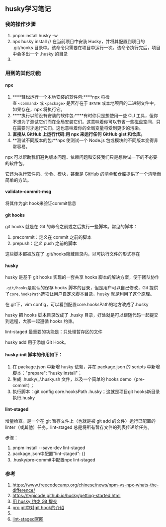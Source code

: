 ## husky学习笔记

### 我的操作步骤
1. pnpm install husky -w
2. npx husky install // 在当前项目中安装 Husky，并将其配置到项目的 .git/hooks 目录中。该命令只需要在项目中运行一次。该命令执行完后，项目中会多出一个 .husky 的目录
3. 



### 用到的其他功能
#### npx
1. ****轻松运行一个本地安装的软件包:****npx 将检查 `<command>` 或 `<package>` 是否存在于 `$PATH` 或本地项目的二进制文件中，如果存在，npx 将执行它。
2. ****执行以前没有安装的软件包:****有时你只是想使用一些 CLI 工具，但你不想为了测试它们而在全局安装它们。这意味着你可以节省一些磁盘空间，只在需要时才运行它们。这也意味着你的全局变量将受到更少的污染。
3. ****直接从 GitHub 上运行代码:用 npx 来运行任何 GitHub gist 和仓库。****
4. **测试不同版本的包:**npx 使测试一个 Node.js 包或模块的不同版本变得非常容易。

npx 可以帮助我们避免版本问题、依赖问题和安装我们只是想尝试一下的不必要的软件包。

它还为执行软件包、命令、模块，甚至是 GitHub 的清单和仓库提供了一个清晰而简单的方法。

#### validate-commit-msg

将其作为git hook来验证commit信息

#### git hooks

git hooks 就是在 Git 的命令之前或之后执行一些脚本。常见的脚本：
1. precommit：定义在 commit 之前的脚本 
2. prepush：定义 push 之前的脚本

这些脚本都被放在了 .git/hooks隐藏目录内，以可执行文件的形式存在

#### husky

husky 是基于 git hooks 实现的一套共享 hooks 脚本的解决方案，便于团队协作

`.git/hooks`是默认的保存 hooks 脚本的目录，但是用户可以自己修改，Git 提供了`core.hooksPath`选项让用户自定义脚本目录，husky 就是利用了这个原理。

在.git下，vim config，可以看到配置core.hooksPath的地方改成了.husky

husky 把 hooks 脚本目录改成了 .husky 目录，好处就是可以跟随代码一起提交到远程，大家一起遵循 hooks 约束。

lint-staged 最重要的功能是：只处理暂存区的文件

husky add 用于添加 Git Hook。

#### husky-init 脚本的作用如下：
1. 在 package.json 中新增 husky 依赖，并在 package.json 的 scripts 中新增脚本："prepare": "husky install"；
2. 生成 .husky/_/.husky.sh 文件，以及一个简单的 hooks demo（pre-commit）；
3. 执行脚本：git config core.hooksPath .husky；这就是项目git hooks新目录执行.husky


#### lint-staged

增量检查。是一个在 git 暂存文件上（也就是被 git add 的文件）运行已配置的 linter（或其他）任务。lint-staged 总是将所有暂存文件的列表传递给任务。

步骤：
1. pnpm install --save-dev lint-staged
2. package.json中配置"lint-staged": {}
3. .husky/pre-commit中配置npx lint-staged


### 参考

1. https://www.freecodecamp.org/chinese/news/npm-vs-npx-whats-the-difference/
2. https://typicode.github.io/husky/getting-started.html
3. [用 husky 约束 Git 提交](https://juejin.cn/post/7154010934401302541)
4. [pro git中对git hook的介绍](https://www.progit.cn/#_git_hooks)
5. [](https://juejin.cn/post/7109337539697180703)
6. [lint-staged官网](https://github.com/lint-staged/lint-staged#readme)

